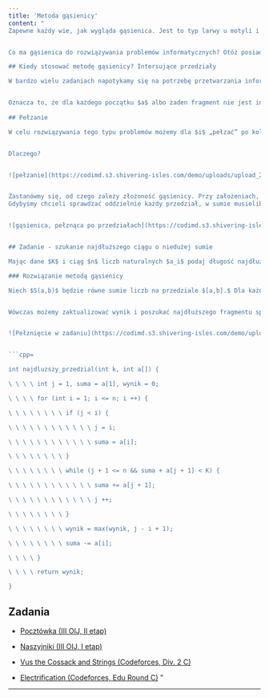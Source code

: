 ```yaml
---
title: 'Metoda gąsienicy'
content: "
Zapewne każdy wie, jak wygląda gąsienica. Jest to typ larwy u motyli i błonówek z podrzędu rośliniarek, jedno ze stadiów rozwoju. Charakteryzuje się miękkim ciałem o robakowatym kształcie i metamerii homonomicznej oraz obecnością nieczłonowanych przydatków odwłokowych nazywanych posuwkami.


Co ma gąsienica do rozwiązywania problemów informatycznych? Otóż posiada mocarną umiejętność – <b>pełzanie.</b>

## Kiedy stosować metodę gąsienicy? Intersujące przedziały

W bardzo wielu zadaniach napotykamy się na potrzebę przetwarzania informacji dla przedziałów, które spełniają dany warunek. Nazwijmy je <b>interesującymi.</b> W tym artykule będą nas obchodzić problemy, w których <b>jeżeli warunek zachodzi dla fragmentu $[a, b + 1]$ lub $[a - 1, b],$ to zachodzi również dla $[a,b]$</b>


Oznacza to, że dla każdego początku $a$ albo żaden fragment nie jest interesujący, albo istnieje taki koniec $b,$ że wszystkie interesujące przedziały zawierają się w przedziale $[a, b].$
	
## Pełzanie

W celu rozwiązywania tego typu problemów możemy dla $i$ „pełzać” po kolejnych $j$ dopóki fragment $[i, j + 1]$ spełnia dany warunek. Wówczas przetwarzamy informacje dla znalezionych przedziałów i \"skracamy się\", po czym kontynuujemy poszukiwania dla $i + 1.$ Zauważmy, że skoro $[i + 1, j]$ jest interesujące, to możemy wznowić „pełzanie” dalszym końcem od $j$ zamiast od $i + 1.$ Ta optymalizacja zmniejsza koszt czasowy przeglądnięcia wszystkich interecujących przedziałów z $O(n ^ 2)$ do $O(n).$ 


Dlaczego?


![pełzanie](https://codimd.s3.shivering-isles.com/demo/uploads/upload_20c6ce143e20d6f5abff558946dc5bc1.png)


Zastanówmy się, od czego zależy złożoność gąsienicy. Przy założeniach, że przetwarzanie informacji dla znalezionych przedziałów umiemy wykonywać w czasie stałym, liczba wykonanych operacji jest proporcjonalna do sumarycznej liczby \"przesunięć\" początków i końców. Skoro za każdym razem przesuwamy początek lub koniec o jeden w przód,  łącznie każdy z nich przesunie się conajwyżej $n$ razy. Łączna liczba przesunięć wyniesie co najwyżej $2n,$ co daje nam maksymalnie $O(n)$ operacji.
Gdybyśmy chcieli sprawdzać oddzielnie każdy przedział, w sumie musielibyśmy sprawdzić $O(n^2)$ możliwych przedziałów (dla $n$ możliwych początków i $n$ możliwych końców).


![gąsienica, pełznąca po przedziałach](https://codimd.s3.shivering-isles.com/demo/uploads/upload_d449c5a8e7ba6b3889e11f6280c2f24f.png)


## Zadanie - szukanie najdłuższego ciągu o niedużej sumie

Mając dane $K$ i ciąg $n$ liczb naturalnych $a_i$ podaj długość najdłuższego przedziału $[p, k]$ takiego, że $a_p + a_{p+1} + a_{p+2} + \\dots + a_{k-1} + a_k < K.$

### Rozwiązanie metodą gąsienicy

Niech $S(a,b)$ będzie równe sumie liczb na przedziale $[a,b].$ Dla każdej pozycji $i$ szukamy najdłuższego fragmentu  zaczynającego się na $i,$ spełniającego podaną nierówność. Będziemy iterować się po kolejnych $j$ tak długo, aż $S(i, j + 1) < K.$


Wówczas możemy zaktualizować wynik i poszukać najdłuższego fragmentu spełniającego podaną nierówność i zaczynającego się na $i + 1.$ Jako, że $S(i + 1, j) < S(i, j) < K,$ zaczniemy iterację od wcześniej wyliczonego $j.$ Rozwiązanie znajdziemy w czasie $O(n).$


![Pełznięcie w zadaniu](https://codimd.s3.shivering-isles.com/demo/uploads/upload_6ced11896817de8d1d17bb287f769f6f.png)


```cpp=

int najdluzszy_przedzial(int k, int a[]) {

\ \ \ \ int j = 1, suma = a[1], wynik = 0;

\ \ \ \ for (int i = 1; i <= n; i ++) {

\ \ \ \ \ \ \ \ if (j < i) {

\ \ \ \ \ \ \ \ \ \ \ \ j = i;

\ \ \ \ \ \ \ \ \ \ \ \ suma = a[i];

\ \ \ \ \ \ \ \ }

\ \ \ \ \ \ \ \ while (j + 1 <= n && suma + a[j + 1] < K) {

\ \ \ \ \ \ \ \ \ \ \ \ suma += a[j + 1];

\ \ \ \ \ \ \ \ \ \ \ \ j ++;

\ \ \ \ \ \ \ \ }

\ \ \ \ \ \ \ \ wynik = max(wynik, j - i + 1);

\ \ \ \ \ \ \ \ suma -= a[i];

\ \ \ \ }

\ \ \ \ return wynik;

}

```

## Zadania

- [Pocztówka (III OIJ, II etap)](https://szkopul.edu.pl/problemset/problem/o7GQu46vul51CKrIKIKHS1_i/site/?key=statement)

- [Naszyjniki (III OIJ, I etap)](https://szkopul.edu.pl/problemset/problem/UoaoClr0lw6vbHd_WouiFgIL/site/?key=statement)

- [Vus the Cossack and Strings (Codeforces, Div. 2 C)](https://codeforces.com/contest/1186/problem/C)

- [Electrification (Codeforces, Edu Round C)](https://codeforces.com/contest/1175/problem/C)
"
---
```

